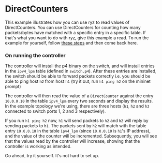 # DirectCounters

This example illustrates how you can use ryz to read values of DirectCounters. You can use DirectCounters for counting how many packets/bytes have matched with a specific entry in a specific table. If that's what you want to do with ryz, give this example a read. To run the example for yourself, follow [these steps](https://github.com/dush-t/ryz/tree/master/examples) and then come back here.

### On running the controller
The controller will install the p4 binary on the switch, and will install entries in the `ipv4_lpm` table (defined in `switch.p4`). After these entries are installed, the switch should be able to forward packets correctly i.e. you should be able to ping host `h2` from host `h1` (try it out, run `h1 ping h2` on the mininet prompt)

The controller will then read the value of a `DirectCounter` against the entry `10.0.0.10` in the table `ipv4_lpm` every two seconds and display the results. In the example topology we're using, there are three hosts (`h1`, `h2` and `h3` connected to switch ports 1, 2 and 3 respectively). 

If you run `h1 ping h2` now, `h1` will send packets to `h2` and `h2` will reply by sending packets to `h1`. The packets sent by `h2` will match with the table entry `10.0.0.10` in the table `ipv4_lpm` (since `10.0.0.10` is `h1`'s IP address), and the value of the counter will be incremented. Subsequently, you will see that the values read by the controller will increase, showing that the controller is working as intended.

Go ahead, try it yourself. It's not hard to set up.
